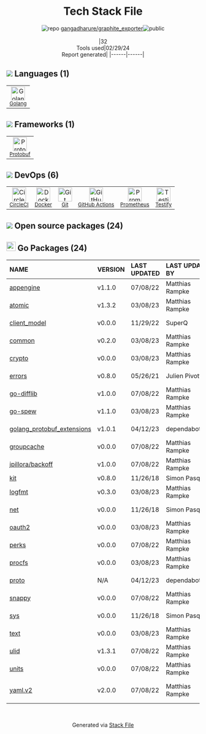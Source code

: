 <!--
&lt;--- Readme.md Snippet without images Start ---&gt;
## Tech Stack
gangadharure/graphite_exporter is built on the following main stack:

- [Golang](http://golang.org/) – Languages
- [Protobuf](https://developers.google.com/protocol-buffers/) – Serialization Frameworks
- [CircleCI](https://circleci.com/) – Continuous Integration
- [Docker](https://www.docker.com/) – Virtual Machine Platforms & Containers
- [GitHub Actions](https://github.com/features/actions) – Continuous Integration
- [Prometheus](http://prometheus.io/) – Monitoring Tools
- [Testify](https://github.com/stretchr/testify) – Go Testing

Full tech stack [here](/techstack.md)

&lt;--- Readme.md Snippet without images End ---&gt;

&lt;--- Readme.md Snippet with images Start ---&gt;
## Tech Stack
gangadharure/graphite_exporter is built on the following main stack:

- <img width='25' height='25' src='https://img.stackshare.io/service/1005/O6AczwfV_400x400.png' alt='Golang'/> [Golang](http://golang.org/) – Languages
- <img width='25' height='25' src='https://img.stackshare.io/service/4393/ma2jqJKH_400x400.png' alt='Protobuf'/> [Protobuf](https://developers.google.com/protocol-buffers/) – Serialization Frameworks
- <img width='25' height='25' src='https://img.stackshare.io/service/190/CvqrSSFs_400x400.jpg' alt='CircleCI'/> [CircleCI](https://circleci.com/) – Continuous Integration
- <img width='25' height='25' src='https://img.stackshare.io/service/586/n4u37v9t_400x400.png' alt='Docker'/> [Docker](https://www.docker.com/) – Virtual Machine Platforms & Containers
- <img width='25' height='25' src='https://img.stackshare.io/service/11563/actions.png' alt='GitHub Actions'/> [GitHub Actions](https://github.com/features/actions) – Continuous Integration
- <img width='25' height='25' src='https://img.stackshare.io/service/2501/default_3cf1b307194b26782be5cb209d30360580ae5b3c.png' alt='Prometheus'/> [Prometheus](http://prometheus.io/) – Monitoring Tools
- <img width='25' height='25' src='https://img.stackshare.io/service/8695/stretchr.png' alt='Testify'/> [Testify](https://github.com/stretchr/testify) – Go Testing

Full tech stack [here](/techstack.md)

&lt;--- Readme.md Snippet with images End ---&gt;
-->
<div align="center">

# Tech Stack File
![](https://img.stackshare.io/repo.svg "repo") [gangadharure/graphite_exporter](https://github.com/gangadharure/graphite_exporter)![](https://img.stackshare.io/public_badge.svg "public")
<br/><br/>
|32<br/>Tools used|02/29/24 <br/>Report generated|
|------|------|
</div>

## <img src='https://img.stackshare.io/languages.svg'/> Languages (1)
<table><tr>
  <td align='center'>
  <img width='36' height='36' src='https://img.stackshare.io/service/1005/O6AczwfV_400x400.png' alt='Golang'>
  <br>
  <sub><a href="http://golang.org/">Golang</a></sub>
  <br>
  <sub></sub>
</td>

</tr>
</table>

## <img src='https://img.stackshare.io/frameworks.svg'/> Frameworks (1)
<table><tr>
  <td align='center'>
  <img width='36' height='36' src='https://img.stackshare.io/service/4393/ma2jqJKH_400x400.png' alt='Protobuf'>
  <br>
  <sub><a href="https://developers.google.com/protocol-buffers/">Protobuf</a></sub>
  <br>
  <sub></sub>
</td>

</tr>
</table>

## <img src='https://img.stackshare.io/devops.svg'/> DevOps (6)
<table><tr>
  <td align='center'>
  <img width='36' height='36' src='https://img.stackshare.io/service/190/CvqrSSFs_400x400.jpg' alt='CircleCI'>
  <br>
  <sub><a href="https://circleci.com/">CircleCI</a></sub>
  <br>
  <sub></sub>
</td>

<td align='center'>
  <img width='36' height='36' src='https://img.stackshare.io/service/586/n4u37v9t_400x400.png' alt='Docker'>
  <br>
  <sub><a href="https://www.docker.com/">Docker</a></sub>
  <br>
  <sub></sub>
</td>

<td align='center'>
  <img width='36' height='36' src='https://img.stackshare.io/service/1046/git.png' alt='Git'>
  <br>
  <sub><a href="http://git-scm.com/">Git</a></sub>
  <br>
  <sub></sub>
</td>

<td align='center'>
  <img width='36' height='36' src='https://img.stackshare.io/service/11563/actions.png' alt='GitHub Actions'>
  <br>
  <sub><a href="https://github.com/features/actions">GitHub Actions</a></sub>
  <br>
  <sub></sub>
</td>

<td align='center'>
  <img width='36' height='36' src='https://img.stackshare.io/service/2501/default_3cf1b307194b26782be5cb209d30360580ae5b3c.png' alt='Prometheus'>
  <br>
  <sub><a href="http://prometheus.io/">Prometheus</a></sub>
  <br>
  <sub></sub>
</td>

<td align='center'>
  <img width='36' height='36' src='https://img.stackshare.io/service/8695/stretchr.png' alt='Testify'>
  <br>
  <sub><a href="https://github.com/stretchr/testify">Testify</a></sub>
  <br>
  <sub></sub>
</td>

</tr>
</table>


## <img src='https://img.stackshare.io/group.svg' /> Open source packages (24)</h2>

## <img width='24' height='24' src='https://img.stackshare.io/service/21112/default_1346bbda8fe03e4dce5601323a3ca47a10c1ae36.png'/> Go Packages (24)

|NAME|VERSION|LAST UPDATED|LAST UPDATED BY|LICENSE|VULNERABILITIES|
|:------|:------|:------|:------|:------|:------|
|[appengine](https://pkg.go.dev/google.golang.org/appengine)|v1.1.0|07/08/22|Matthias Rampke |Apache-2.0|N/A|
|[atomic](https://pkg.go.dev/go.uber.org/atomic)|v1.3.2|03/08/23|Matthias Rampke |MIT|N/A|
|[client_model](https://pkg.go.dev/github.com/prometheus/client_model)|v0.0.0|11/29/22|SuperQ |Apache-2.0|N/A|
|[common](https://pkg.go.dev/github.com/prometheus/common)|v0.2.0|03/08/23|Matthias Rampke |Apache-2.0|N/A|
|[crypto](https://pkg.go.dev/golang.org/x/crypto)|v0.0.0|03/08/23|Matthias Rampke |BSD-3-Clause|[CVE-2020-9283](https://github.com/advisories/GHSA-ffhg-7mh4-33c4) (Moderate)|
|[errors](https://pkg.go.dev/github.com/pkg/errors)|v0.8.0|05/26/21|Julien Pivotto |BSD-2-Clause|N/A|
|[go-difflib](https://pkg.go.dev/github.com/pmezard/go-difflib)|v1.0.0|07/08/22|Matthias Rampke |BSD-3-Clause|N/A|
|[go-spew](https://pkg.go.dev/github.com/davecgh/go-spew)|v1.1.0|03/08/23|Matthias Rampke |ISC|N/A|
|[golang_protobuf_extensions](https://pkg.go.dev/github.com/matttproud/golang_protobuf_extensions)|v1.0.1|04/12/23|dependabot[bot] |Apache-2.0|N/A|
|[groupcache](https://pkg.go.dev/github.com/golang/groupcache)|v0.0.0|07/08/22|Matthias Rampke |Apache-2.0|N/A|
|[jpillora/backoff](https://pkg.go.dev/github.com/jpillora/backoff)|v1.0.0|07/08/22|Matthias Rampke |MIT|N/A|
|[kit](https://pkg.go.dev/github.com/go-kit/kit)|v0.8.0|11/26/18|Simon Pasquier |MIT|N/A|
|[logfmt](https://pkg.go.dev/github.com/go-logfmt/logfmt)|v0.3.0|03/08/23|Matthias Rampke |MIT|N/A|
|[net](https://pkg.go.dev/golang.org/x/net)|v0.0.0|11/26/18|Simon Pasquier |BSD-3-Clause|N/A|
|[oauth2](https://pkg.go.dev/golang.org/x/oauth2)|v0.0.0|03/08/23|Matthias Rampke |BSD-3-Clause|N/A|
|[perks](https://pkg.go.dev/github.com/beorn7/perks)|v0.0.0|07/08/22|Matthias Rampke |MIT|N/A|
|[procfs](https://pkg.go.dev/github.com/prometheus/procfs)|v0.0.0|03/08/23|Matthias Rampke |Apache-2.0|N/A|
|[proto](https://pkg.go.dev/github.com/golang/protobuf/proto)|N/A|04/12/23|dependabot[bot] |BSD-3-Clause|N/A|
|[snappy](https://pkg.go.dev/github.com/golang/snappy)|v0.0.0|07/08/22|Matthias Rampke |BSD-3-Clause|N/A|
|[sys](https://pkg.go.dev/golang.org/x/sys)|v0.0.0|11/26/18|Simon Pasquier |BSD-3-Clause|N/A|
|[text](https://pkg.go.dev/golang.org/x/text)|v0.0.0|03/08/23|Matthias Rampke |BSD-3-Clause|N/A|
|[ulid](https://pkg.go.dev/github.com/oklog/ulid)|v1.3.1|07/08/22|Matthias Rampke |Apache-2.0|N/A|
|[units](https://pkg.go.dev/github.com/alecthomas/units)|v0.0.0|07/08/22|Matthias Rampke |MIT|N/A|
|[yaml.v2](https://pkg.go.dev/gopkg.in/yaml.v2)|v2.0.0|07/08/22|Matthias Rampke |LGPL-3.0|[CVE-2019-11254](https://github.com/advisories/GHSA-wxc4-f4m6-wwqv) (Moderate)|

<br/>
<div align='center'>

Generated via [Stack File](https://github.com/marketplace/stack-file)
